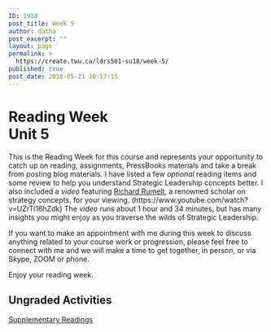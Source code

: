 ```yaml
---
ID: 1918
post_title: Week 5
author: datha
post_excerpt: ""
layout: page
permalink: >
  https://create.twu.ca/ldrs501-su18/week-5/
published: true
post_date: 2018-05-21 10:17:15
---
```

<!--themify_builder_static--><h1>Reading Week<br/>Unit 5</h1>
 <p>This is the Reading Week for this course and represents your opportunity to catch up on reading, assignments, PressBooks materials and take a break from posting blog materials. I have listed a few <em>optional</em> reading items and some review to help you understand Strategic Leadership concepts better. I also included a <em>video</em> featuring <a href="http://(https//www.youtube.com/watch?v=UZrTl16hZdk)" target="_blank" rel="noopener">Richard Rumelt</a>, a renowned scholar on strategy concepts, for your viewing. (https://www.youtube.com/watch?v=UZrTl16hZdk) The <em>video</em> runs about 1 hour and 34 minutes, but has many insights you might enjoy as you traverse the wilds of Strategic Leadership.</p><p>If you want to make an appointment with me during this week to discuss anything related to your course work or progression, please feel free to connect with me and we will make a time to get together, in person, or via Skype, ZOOM or phone.</p><p>Enjoy your reading week.</p>
<h2>Ungraded Activities<br/></h2>

 <a href="https://create.twu.ca/ldrs501-su18/unit-5/"> Supplementary Readings </a><!--/themify_builder_static-->
